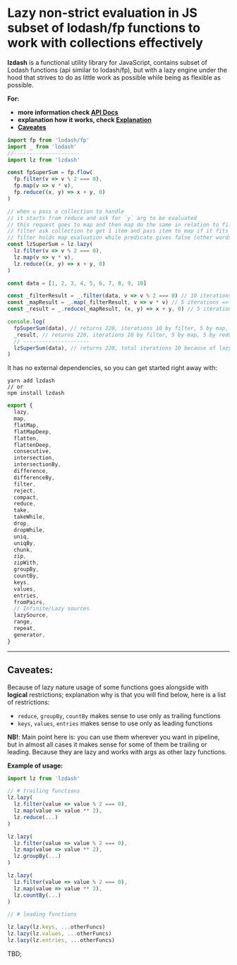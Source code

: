 # Lazy non-strict evaluation in JS subset of lodash/fp functions to work with collections effectively

**lzdash** is a functional utility library for JavaScript, contains subset of Lodash functions (api similar to lodash/fp), but with a lazy engine under the hood that strives to do as little work as possible while being as flexible as possible.

**For:**
- __more information check [API Docs](/docs/api.md)__
- __explanation how it works, check [Explanation](/docs/expl.md)__
- [__Caveates__](#caveates)

```javascript
import fp from 'lodash/fp'
import _ from 'lodash'
//---------------------
import lz from 'lzdash'

const fpSuperSum = fp.flow(
  fp.filter(v => v % 2 === 0),
  fp.map(v => v * v),
  fp.reduce((x, y) => x + y, 0)
)

// when u pass a collection to handle
// it starts from reduce and ask for `y` arg to be evaluated
// this request goes to map and then map do the same in relation to filter
// filter ask collection to get 1 item and pass item to map if it fits the condition
// filter holds map evaluation while predicate gives false (other words: condition is not true)
const lzSuperSum = lz.lazy(
  lz.filter(v => v % 2 === 0),
  lz.map(v => v * v),
  lz.reduce((x, y) => x + y, 0)
)

const data = [1, 2, 3, 4, 5, 6, 7, 8, 9, 10]

const _filterResult = _.filter(data, v => v % 2 === 0) // 10 iterations => [2, 4, 6, 8, 10]
const _mapResult = _.map(_filterResult, v => v * v) // 5 iterations => [4, 16, 36, 64, 100]
const _result = _.reduce(_mapResult, (x, y) => x + y, 0) // 5 iterations => 220

console.log(
  fpSuperSum(data), // returns 220, iterations 10 by filter, 5 by map, 5 by reduce, total iterations 20
  _result, // returns 220, iterations 10 by filter, 5 by map, 5 by reduce, total iterations 20
  // ---------------------
  lzSuperSum(data), // returns 220, total iterations 10 because of lazy nature + sharing
)

```

It has no external dependencies, so you can get started right away with:
```
yarn add lzdash
// or
npm install lzdash
```

```javascript
export {
  lazy,
  map,
  flatMap,
  flatMapDeep,
  flatten,
  flattenDeep,
  consecutive,
  intersection,
  intersectionBy,
  difference,
  differenceBy,
  filter,
  reject,
  compact,
  reduce,
  take,
  takeWhile,
  drop,
  dropWhile,
  uniq,
  uniqBy,
  chunk,
  zip,
  zipWith,
  groupBy,
  countBy,
  keys,
  values,
  entries,
  fromPairs,
  // Infinite/Lazy sources
  lazySource,
  range,
  repeat,
  generator,
}
```
---
## __Caveates:__
[](#caveates)

Because of lazy nature usage of some functions goes alongside with __logical__ restrictions; explanation why is that you will find below, here is a list of restrictions:
- `reduce`, `groupBy`, `countBy` makes sense to use only as trailing functions
- `keys`, `values`, `entries` makes sense to use only as leading functions

__NB!__: Main point here is: you can use them wherever you want in pipeline, but in almost all cases it makes sense for some of them be trailing or leading. Because they are lazy and works with args as other lazy functions.

__Example of usage:__

```javascript
import lz from 'lzdash'

// # trailing functions
lz.lazy(
  lz.filter(value => value % 2 === 0),
  lz.map(value => value ** 2),
  lz.reduce(...)
)

lz.lazy(
  lz.filter(value => value % 2 === 0),
  lz.map(value => value ** 2),
  lz.groupBy(...)
)

lz.lazy(
  lz.filter(value => value % 2 === 0),
  lz.map(value => value ** 2),
  lz.countBy(...)
)

// # leading functions

lz.lazy(lz.keys, ...otherFuncs)
lz.lazy(lz.values, ...otherFuncs)
lz.lazy(lz.entries, ...otherFuncs)
```

TBD;